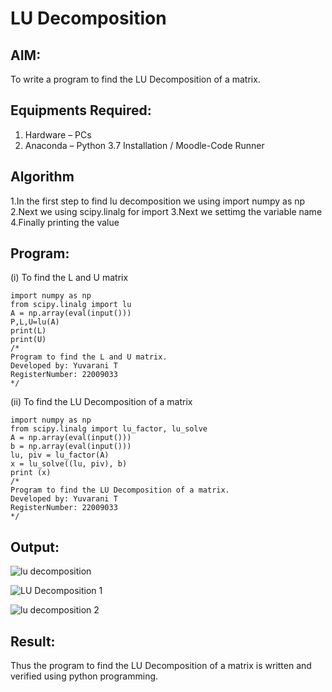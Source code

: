 # LU Decomposition 

## AIM:
To write a program to find the LU Decomposition of a matrix.

## Equipments Required:
1. Hardware – PCs
2. Anaconda – Python 3.7 Installation / Moodle-Code Runner

## Algorithm
1.In the first step to find lu decomposition we using import numpy as np
2.Next we using scipy.linalg for import
3.Next we settimg the variable name
4.Finally printing the value 
 

## Program:
(i) To find the L and U matrix
```
import numpy as np
from scipy.linalg import lu
A = np.array(eval(input()))
P,L,U=lu(A)
print(L)
print(U)
/*
Program to find the L and U matrix.
Developed by: Yuvarani T
RegisterNumber: 22009033
*/
```
(ii) To find the LU Decomposition of a matrix
```
import numpy as np
from scipy.linalg import lu_factor, lu_solve
A = np.array(eval(input()))
b = np.array(eval(input()))
lu, piv = lu_factor(A)
x = lu_solve((lu, piv), b)
print (x)
/*
Program to find the LU Decomposition of a matrix.
Developed by: Yuvarani T
RegisterNumber: 22009033
*/
```

## Output:
![lu decomposition]()

![LU Decomposition 1](https://user-images.githubusercontent.com/121418522/212944761-170c762e-0bd6-4c47-a00f-6bd7ee4d6122.png)

![lu decomposition 2](https://user-images.githubusercontent.com/121418522/212944831-1270e5c0-80a5-4d33-b42a-d5663cc22902.png)

## Result:
Thus the program to find the LU Decomposition of a matrix is written and verified using python programming.

